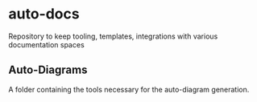 # auto-docs
Repository to keep tooling, templates, integrations with various documentation spaces

## Auto-Diagrams
A folder containing the tools necessary for the auto-diagram generation.
